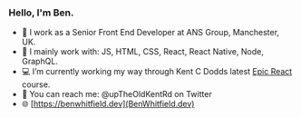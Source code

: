 ### Hello, I'm Ben.

- 🔨 I work as a Senior Front End Developer at ANS Group, Manchester, UK.
- 🧠 I mainly work with: JS, HTML, CSS, React, React Native, Node, GraphQL.
- 💻 I’m currently working my way through Kent C Dodds latest [Epic React](https://epicreact.dev/learn) course.
- 🐤 You can reach me: @upTheOldKentRd on Twitter
- 🌐 [https://benwhitfield.dev](BenWhitfield.dev)
